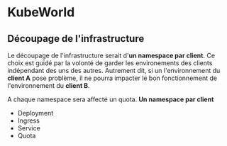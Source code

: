# KubeWorld

## Découpage de l'infrastructure

Le découpage de l'infrastructure serait d'**un namespace par client**.
Ce choix est guidé par la volonté de garder les environements des clients indépendant des uns des autres.
Autrement dit, si un l'environnement du **client A** pose problème, il ne pourra impacter le bon fonctionnement de l'environnement du **client B**.

A chaque namespace sera affecté un quota.
**Un namespace par client**
- Deployment
- Ingress
- Service
- Quota

